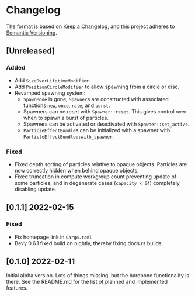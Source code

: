 # Changelog

The format is based on [Keep a Changelog](https://keepachangelog.com/en/1.0.0/),
and this project adheres to [Semantic Versioning](https://semver.org/spec/v2.0.0.html).

## [Unreleased]

### Added

- Add `SizeOverLifetimeModifier`.
- Add `PositionCircleModifier` to allow spawning from a circle or disc.
- Revamped spawning system:
    - `SpawnMode` is gone; `Spawner`s are constructed with associated functions `new`, `once`, `rate`, and `burst`.
    - Spawners can be reset with `Spawner::reset`. This gives control over when to spawn a burst of particles.
    - Spawners can be activated or deactivated with `Spawner::set_active`.
    - `ParticleEffectBundle`s can be initialized with a spawner with `ParticleEffectBundle::with_spawner`.

### Fixed

- Fixed depth sorting of particles relative to opaque objects. Particles are now correctly hidden when behind opaque objects.
- Fixed truncation in compute workgroup count preventing update of some particles, and in degenerate cases (`capacity < 64`) completely disabling update.

## [0.1.1] 2022-02-15

### Fixed

- Fix homepage link in `Cargo.toml`
- Bevy 0.6.1 fixed build on nightly, thereby fixing docs.rs builds

## [0.1.0] 2022-02-11

Initial alpha version. Lots of things missing, but the barebone functionality is there.
See the README.md for the list of planned and implemented features.
